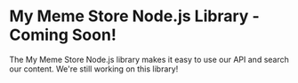 # My Meme Store Node.js Library - Coming Soon!

The My Meme Store Node.js library makes it easy to use our API and search our content. We're still working on this library!
